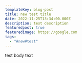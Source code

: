 ```yaml
---
templateKey: blog-post
title: new test title
date: 2022-11-25T13:34:00.000Z
description: test description
featuredpost: true
featuredimage: https://google.com
tags:
  - "#new#test"
---
```

t﻿est body text